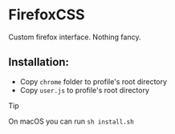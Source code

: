 # FirefoxCSS

Custom firefox interface. Nothing fancy.

## Installation:

- Copy `chrome` folder to profile's root directory
- Copy `user.js` to profile's root directory

> [!TIP]
> On macOS you can run `sh install.sh`
